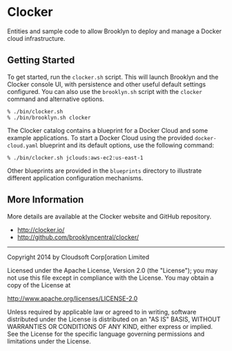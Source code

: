 Clocker
====

Entities and sample code to allow Brooklyn to deploy and manage a Docker cloud infrastructure.

## Getting Started

To get started, run the `clocker.sh` script. This will launch Brooklyn and the Clocker
console UI, with persistence and other useful default settings configured. You can also
use the `brooklyn.sh` script with the `clocker` command and alternative options.

    % ./bin/clocker.sh
    % ./bin/brooklyn.sh clocker

The Clocker catalog contains a blueprint for a Docker Cloud and some example
applications. To start a Docker Cloud using the provided `docker-cloud.yaml` blueprint
and its default options, use the following command:

    % ./bin/clocker.sh jclouds:aws-ec2:us-east-1

Other blueprints are provided in the `blueprints` directory to illustrate different
application configuration mechanisms.

## More Information

More details are available at the Clocker website and GitHub repository.

- http://clocker.io/
- http://github.com/brooklyncentral/clocker/

----
Copyright 2014 by Cloudsoft Corp[oration Limited

Licensed under the Apache License, Version 2.0 (the "License");
you may not use this file except in compliance with the License.
You may obtain a copy of the License at

   http://www.apache.org/licenses/LICENSE-2.0

Unless required by applicable law or agreed to in writing, software
distributed under the License is distributed on an "AS IS" BASIS,
WITHOUT WARRANTIES OR CONDITIONS OF ANY KIND, either express or implied.
See the License for the specific language governing permissions and
limitations under the License.
